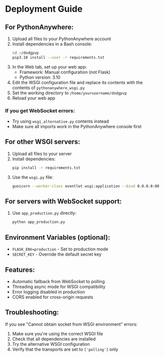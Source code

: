 # Deployment Guide

## For PythonAnywhere:

1. Upload all files to your PythonAnywhere account
2. Install dependencies in a Bash console:
   ```bash
   cd ~/dndgpvp
   pip3.10 install --user -r requirements.txt
   ```
3. In the Web tab, set up your web app:
   - Framework: Manual configuration (not Flask)
   - Python version: 3.10
4. Edit the WSGI configuration file and replace its contents with the contents of `pythonanywhere_wsgi.py`
5. Set the working directory to `/home/yourusername/dndgpvp`
6. Reload your web app

### If you get WebSocket errors:
- Try using `wsgi_alternative.py` contents instead
- Make sure all imports work in the PythonAnywhere console first

## For other WSGI servers:

1. Upload all files to your server
2. Install dependencies:
   ```bash
   pip install -r requirements.txt
   ```
3. Use the `wsgi.py` file:
   ```bash
   gunicorn --worker-class eventlet wsgi:application --bind 0.0.0.0:8080
   ```

## For servers with WebSocket support:

1. Use `app_production.py` directly:
   ```bash
   python app_production.py
   ```

## Environment Variables (optional):
- `FLASK_ENV=production` - Set to production mode
- `SECRET_KEY` - Override the default secret key

## Features:
- Automatic fallback from WebSocket to polling
- Threading async mode for WSGI compatibility  
- Error logging disabled in production
- CORS enabled for cross-origin requests

## Troubleshooting:
If you see "Cannot obtain socket from WSGI environment" errors:
1. Make sure you're using the correct WSGI file
2. Check that all dependencies are installed
3. Try the alternative WSGI configuration
4. Verify that the transports are set to `['polling']` only
